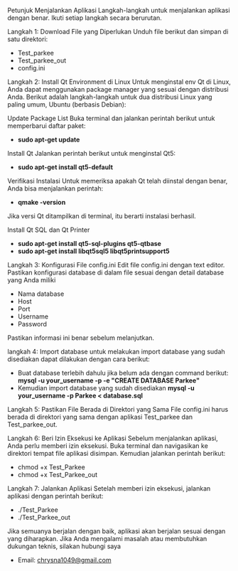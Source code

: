 Petunjuk Menjalankan Aplikasi
Langkah-langkah untuk menjalankan aplikasi dengan benar. Ikuti setiap langkah secara berurutan.

Langkah 1: Download File yang Diperlukan
Unduh file berikut dan simpan di satu direktori:

- Test_parkee
- Test_parkee_out
- config.ini
  
Langkah 2: Install Qt Environment di Linux
Untuk menginstal env Qt di Linux, Anda dapat menggunakan package manager yang sesuai dengan distribusi Anda. Berikut adalah langkah-langkah untuk dua distribusi Linux yang paling umum, Ubuntu (berbasis Debian):

Update Package List
Buka terminal dan jalankan perintah berikut untuk memperbarui daftar paket:

- **sudo apt-get update**

Install Qt
Jalankan perintah berikut untuk menginstal Qt5:
- **sudo apt-get install qt5-default**
  
Verifikasi Instalasi
Untuk memeriksa apakah Qt telah diinstal dengan benar, Anda bisa menjalankan perintah:
- **qmake -version**
  
Jika versi Qt ditampilkan di terminal, itu berarti instalasi berhasil.

Install Qt SQL dan Qt Printer

- **sudo apt-get install qt5-sql-plugins qt5-qtbase**
- **sudo apt-get install libqt5sql5 libqt5printsupport5**


Langkah 3: Konfigurasi File config.ini
Edit file config.ini dengan text editor. Pastikan konfigurasi database di dalam file sesuai dengan detail database yang Anda miliki

- Nama database
- Host
- Port
- Username
- Password

Pastikan informasi ini benar sebelum melanjutkan.

langkah 4: Import database 
untuk melakukan import database yang sudah disediakan dapat dilakukan dengan cara berikut:

- Buat database terlebih dahulu jika belum ada dengan command berikut:
  **mysql -u your_username -p -e "CREATE DATABASE Parkee"**
- Kemudian import database yang sudah disediakan
  **mysql -u your_username -p Parkee < database.sql**

Langkah 5: Pastikan File Berada di Direktori yang Sama
File config.ini harus berada di direktori yang sama dengan aplikasi Test_parkee dan Test_parkee_out.

Langkah 6: Beri Izin Eksekusi ke Aplikasi
Sebelum menjalankan aplikasi, Anda perlu memberi izin eksekusi. Buka terminal dan navigasikan ke direktori tempat file aplikasi disimpan. Kemudian jalankan perintah berikut:

- chmod +x Test_Parkee
- chmod +x Test_Parkee_out

Langkah 7: Jalankan Aplikasi
Setelah memberi izin eksekusi, jalankan aplikasi dengan perintah berikut:
- ./Test_Parkee
- ./Test_Parkee_out

Jika semuanya berjalan dengan baik, aplikasi akan berjalan sesuai dengan yang diharapkan. Jika Anda mengalami masalah atau membutuhkan dukungan teknis, silakan hubungi saya
- Email: chrysna1049@gmail.com
